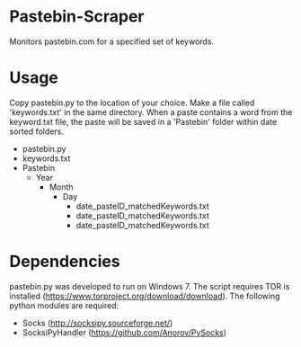 Pastebin-Scraper
================

Monitors pastebin.com for a specified set of keywords.

Usage
=====

Copy pastebin.py to the location of your choice. Make a file called 'keywords.txt' in the same directory. When a paste contains a word from the keyword.txt file, the paste will be saved in a 'Pastebin' folder within date sorted folders.
- pastebin.py
- keywords.txt
- Pastebin
	- Year
		- Month
			- Day
				- date_pasteID_matchedKeywords.txt
				- date_pasteID_matchedKeywords.txt
				- date_pasteID_matchedKeywords.txt

Dependencies
============

pastebin.py was developed to run on Windows 7. The script requires TOR is installed (https://www.torproject.org/download/download). The following python modules are required:
- Socks (http://socksipy.sourceforge.net/)
- SocksiPyHandler (https://github.com/Anorov/PySocks)
